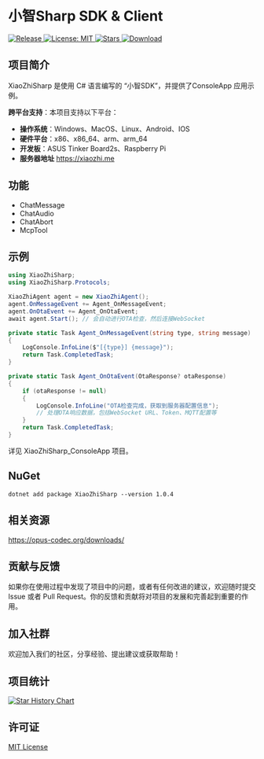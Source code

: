 # 小智Sharp SDK & Client

<p>
  <a href="https://github.com/zhulige/xiaozhi-sharp/releases/latest">
    <img src="https://img.shields.io/github/v/release/zhulige/xiaozhi-sharp?style=flat-square&logo=github&color=blue" alt="Release"/>
  </a>
  <a href="https://opensource.org/licenses/MIT">
    <img src="https://img.shields.io/badge/License-MIT-green.svg?style=flat-square" alt="License: MIT"/>
  </a>
  <a href="https://github.com/zhulige/xiaozhi-sharp/stargazers">
    <img src="https://img.shields.io/github/stars/zhulige/xiaozhi-sharp?style=flat-square&logo=github" alt="Stars"/>
  </a>
  <a href="https://github.com/zhulige/xiaozhi-sharp/releases/latest">
    <img src="https://img.shields.io/github/downloads/zhulige/xiaozhi-sharp/total?style=flat-square&logo=github&color=52c41a1&maxAge=86400" alt="Download"/>
  </a>
</p>

## 项目简介 
XiaoZhiSharp 是使用 C# 语言编写的 “小智SDK”，并提供了ConsoleApp 应用示例。

**跨平台支持**：本项目支持以下平台：
- **操作系统**：Windows、MacOS、Linux、Android、IOS
- **硬件平台**：x86、x86_64、arm、arm_64
- **开发板**：ASUS Tinker Board2s、Raspberry Pi
- **服务器地址** https://xiaozhi.me

## 功能
- ChatMessage
- ChatAudio
- ChatAbort
- McpTool

## 示例
``` C#
using XiaoZhiSharp;
using XiaoZhiSharp.Protocols;

XiaoZhiAgent agent = new XiaoZhiAgent();
agent.OnMessageEvent += Agent_OnMessageEvent;
agent.OnOtaEvent += Agent_OnOtaEvent;
await agent.Start(); // 会自动进行OTA检查，然后连接WebSocket

private static Task Agent_OnMessageEvent(string type, string message)
{
    LogConsole.InfoLine($"[{type}] {message}");
    return Task.CompletedTask;
}

private static Task Agent_OnOtaEvent(OtaResponse? otaResponse)
{
    if (otaResponse != null)
    {
        LogConsole.InfoLine("OTA检查完成，获取到服务器配置信息");
        // 处理OTA响应数据，包括WebSocket URL、Token、MQTT配置等
    }
    return Task.CompletedTask;
}
```

详见 XiaoZhiSharp_ConsoleApp 项目。

## NuGet
```
dotnet add package XiaoZhiSharp --version 1.0.4
```

## 相关资源
https://opus-codec.org/downloads/

## 贡献与反馈

如果你在使用过程中发现了项目中的问题，或者有任何改进的建议，欢迎随时提交 Issue 或者 Pull Request。你的反馈和贡献将对项目的发展和完善起到重要的作用。

## 加入社群

欢迎加入我们的社区，分享经验、提出建议或获取帮助！

## 项目统计
[![Star History Chart](https://api.star-history.com/svg?repos=zhulige/xiaozhi-sharp&type=Date)](https://www.star-history.com/#zhulige/xiaozhi-sharp&Date)

## 许可证
[MIT License](LICENSE)
